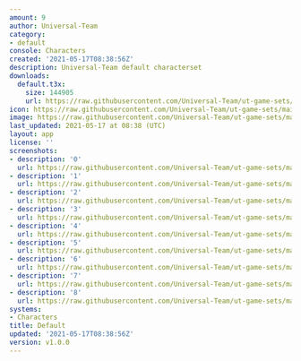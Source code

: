 ```yaml
---
amount: 9
author: Universal-Team
category:
- default
console: Characters
created: '2021-05-17T08:38:56Z'
description: Universal-Team default characterset
downloads:
  default.t3x:
    size: 144905
    url: https://raw.githubusercontent.com/Universal-Team/ut-game-sets/main/sets/characters/default/default.t3x
icon: https://raw.githubusercontent.com/Universal-Team/ut-game-sets/main/sets/characters/default/icon.png
image: https://raw.githubusercontent.com/Universal-Team/ut-game-sets/main/sets/characters/default/icon.png
last_updated: 2021-05-17 at 08:38 (UTC)
layout: app
license: ''
screenshots:
- description: '0'
  url: https://raw.githubusercontent.com/Universal-Team/ut-game-sets/main/sets/characters/default/screenshots/0.png
- description: '1'
  url: https://raw.githubusercontent.com/Universal-Team/ut-game-sets/main/sets/characters/default/screenshots/1.png
- description: '2'
  url: https://raw.githubusercontent.com/Universal-Team/ut-game-sets/main/sets/characters/default/screenshots/2.png
- description: '3'
  url: https://raw.githubusercontent.com/Universal-Team/ut-game-sets/main/sets/characters/default/screenshots/3.png
- description: '4'
  url: https://raw.githubusercontent.com/Universal-Team/ut-game-sets/main/sets/characters/default/screenshots/4.png
- description: '5'
  url: https://raw.githubusercontent.com/Universal-Team/ut-game-sets/main/sets/characters/default/screenshots/5.png
- description: '6'
  url: https://raw.githubusercontent.com/Universal-Team/ut-game-sets/main/sets/characters/default/screenshots/6.png
- description: '7'
  url: https://raw.githubusercontent.com/Universal-Team/ut-game-sets/main/sets/characters/default/screenshots/7.png
- description: '8'
  url: https://raw.githubusercontent.com/Universal-Team/ut-game-sets/main/sets/characters/default/screenshots/8.png
systems:
- Characters
title: Default
updated: '2021-05-17T08:38:56Z'
version: v1.0.0
---
```

